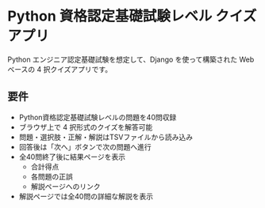 # Python 資格認定基礎試験レベル クイズアプリ

Python エンジニア認定基礎試験を想定して、Django を使って構築された Web ベースの 4 択クイズアプリです。

## 要件

- Python資格認定基礎試験レベルの問題を40問収録
- ブラウザ上で 4 択形式のクイズを解答可能
- 問題・選択肢・正解・解説はTSVファイルから読み込み
- 回答後は「次へ」ボタンで次の問題へ進行
- 全40問終了後に結果ページを表示
  - 合計得点
  - 各問題の正誤
  - 解説ページへのリンク
- 解説ページでは全40問の詳細な解説を表示